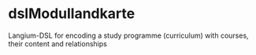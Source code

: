 # dslModullandkarte
Langium-DSL for encoding a study programme (curriculum) with courses, their content and relationships
